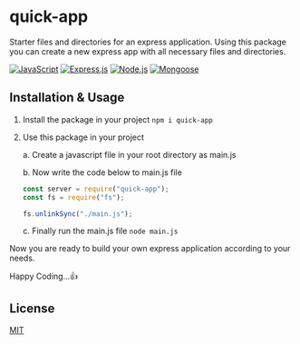 # quick-app

Starter files and directories for an express application. Using this package you can create a new express app with all necessary files and directories.

[![JavaScript](https://img.shields.io/badge/JavaScript-323332?style=flat-square&logo=javascript)](https://developer.mozilla.org/en-US/docs/Web/JavaScript)
[![Express.js](https://img.shields.io/badge/Express.js-404D59?style=flat-square&logo=express)](https://expressjs.com/)
[![Node.js](https://img.shields.io/badge/Node.js-438937?style=flat-square&logo=node.js)](https://nodejs.org/)
[![Mongoose](https://img.shields.io/badge/Mongoose-4DB33F?style=flat-square&logo=mongodb)](https://mongoosejs.com/)

## Installation & Usage

1.  Install the package in your project
    `npm i quick-app`

2.  Use this package in your project

    a. Create a javascript file in your root directory as main.js

    b. Now write the code below to main.js file

    ```javascript
    const server = require("quick-app");
    const fs = require("fs");

    fs.unlinkSync("./main.js");
    ```

    c. Finally run the main.js file `node main.js`

Now you are ready to build your own express application according to your needs.

Happy Coding...👍

## License

[MIT](https://github.com/expressjs/express/blob/HEAD/LICENSE)
